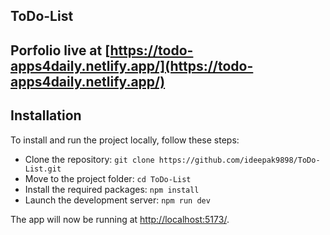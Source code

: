 ## ToDo-List

## Porfolio live at [https://todo-apps4daily.netlify.app/](https://todo-apps4daily.netlify.app/)

## Installation

To install and run the project locally, follow these steps:

- Clone the repository: `git clone https://github.com/ideepak9898/ToDo-List.git`
- Move to the project folder: `cd ToDo-List`
- Install the required packages: `npm install`
- Launch the development server: `npm run dev`

The app will now be running at [http://localhost:5173/](http://localhost:5173/).
